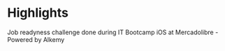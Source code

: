 # Highlights
Job readyness challenge done during IT Bootcamp iOS at Mercadolibre - Powered by Alkemy
